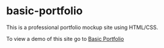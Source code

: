 # basic-portfolio

This is a professional portfolio mockup site using HTML/CSS.

 To view a demo of this site go to [Basic Portfolio](https://milucf.github.io/basic-portfolio)